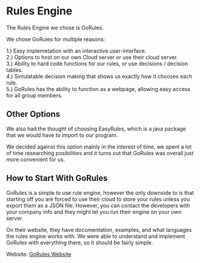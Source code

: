 # Rules Engine

The Rules Engine we chose is GoRules.

We chose GoRules for multiple reasons:

1.) Easy implemetation with an interactive user-interface.\
2.) Options to host on our own Cloud server or use their cloud server.\
3.) Ability to hard code functions for our rules, or use decisions / decision tables.\
4.) Simulatable decision making that shows us exactly how it chooses each rule.\
5.) GoRules has the ability to function as a webpage, allowing easy access for all group members.

## Other Options

We also had the thought of choosing EasyRules, which is a java package that we would have to import to our program.

We decided against this option mainly in the interest of time, we spent a lot of time researching posibilities and it turns out that GoRules was overall just more convenient for us.

## How to Start With GoRules

GoRules is a simple to use rule engine, however the only downside to is that starting off you are forced to use their cloud to store your rules unless you export them as a JSON file. However, you can contact the developers with your company info and they might let you run their engine on your own server.

On their website, they have documentation, examples, and what languages the rules engine works with. We were able to understand and implement GoRules with everything there, so it should be fairly simple.

Website: [GoRules Website](https://gorules.io)
